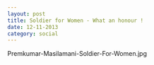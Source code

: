 ```yaml
---
layout: post
title: Soldier for Women - What an honour !
date: 12-11-2013
category: social
---
```



Premkumar-Masilamani-Soldier-For-Women.jpg
